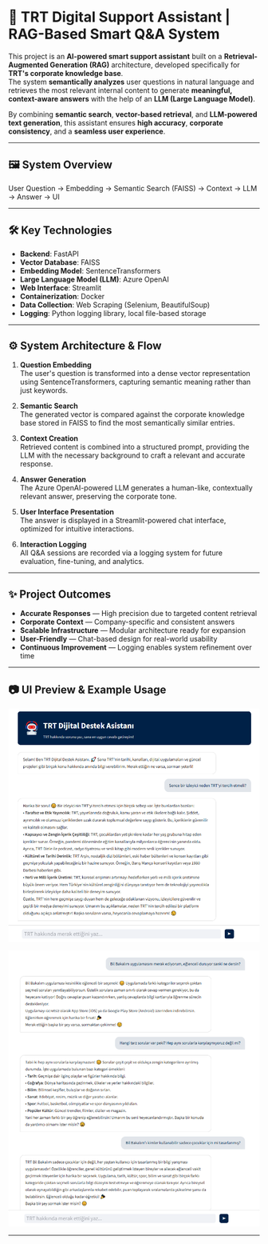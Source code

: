 # 🎯 TRT Digital Support Assistant | RAG-Based Smart Q&A System

This project is an **AI-powered smart support assistant** built on a **Retrieval-Augmented Generation (RAG)** architecture, developed specifically for **TRT's corporate knowledge base**.  
The system **semantically analyzes** user questions in natural language and retrieves the most relevant internal content to generate **meaningful, context-aware answers** with the help of an **LLM (Large Language Model)**.

By combining **semantic search**, **vector-based retrieval**, and **LLM-powered text generation**, this assistant ensures **high accuracy**, **corporate consistency**, and a **seamless user experience**.

---

## 🖼️ System Overview

User Question → Embedding → Semantic Search (FAISS) → Context → LLM → Answer → UI

---

## 🛠️ Key Technologies

- **Backend**: FastAPI  
- **Vector Database**: FAISS  
- **Embedding Model**: SentenceTransformers  
- **Large Language Model (LLM)**: Azure OpenAI  
- **Web Interface**: Streamlit  
- **Containerization**: Docker  
- **Data Collection**: Web Scraping (Selenium, BeautifulSoup)  
- **Logging**: Python logging library, local file-based storage

---

## ⚙️ System Architecture & Flow

1. **Question Embedding**  
   The user's question is transformed into a dense vector representation using SentenceTransformers, capturing semantic meaning rather than just keywords.

2. **Semantic Search**  
   The generated vector is compared against the corporate knowledge base stored in FAISS to find the most semantically similar entries.

3. **Context Creation**  
   Retrieved content is combined into a structured prompt, providing the LLM with the necessary background to craft a relevant and accurate response.

4. **Answer Generation**  
   The Azure OpenAI-powered LLM generates a human-like, contextually relevant answer, preserving the corporate tone.

5. **User Interface Presentation**  
   The answer is displayed in a Streamlit-powered chat interface, optimized for intuitive interactions.

6. **Interaction Logging**  
   All Q&A sessions are recorded via a logging system for future evaluation, fine-tuning, and analytics.

---


## ✨ Project Outcomes

- **Accurate Responses** — High precision due to targeted content retrieval  
- **Corporate Context** — Company-specific and consistent answers  
- **Scalable Infrastructure** — Modular architecture ready for expansion  
- **User-Friendly** — Chat-based design for real-world usability  
- **Continuous Improvement** — Logging enables system refinement over time  

---

## 📷 UI Preview & Example Usage


![](images/TrtDijitalDestekAsistani.PNG)

![](images/TrtDijitalDestekAsistani5.PNG)




---



